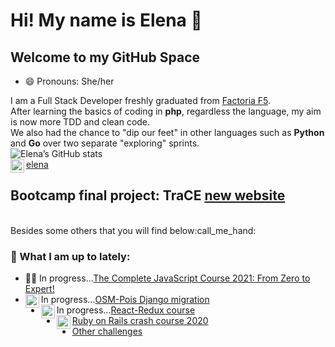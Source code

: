 # Hi! My name is Elena 👋

<!--
**Elena-GHub/Elena-GHub** is a ✨ _special_ ✨ repository because its `README.md` (this file) appears on your GitHub profile.

Here are some ideas to get you started:

- 🔭 I’m currently working on 
- 🌱 I’m currently refactoring projects
- 👯 I’m looking to collaborate on ...
- 🤔 I’m looking for help with ...
- 💬 Ask me about ...
- 📫 How to reach me: ...
- 😄 Pronouns: ...
- ⚡ Fun fact: ...
-->
## Welcome to my GitHub Space

- 😄 Pronouns: She/her

I am a Full Stack Developer freshly graduated from [Factoria F5](http://www.factoriaf5.org/).<br>
After learning the basics of coding in **php**, regardless the language, my aim is now more TDD and clean code.<br>
We also had the chance to "dip our feet" in other languages such as **Python** and **Go** over two separate "exploring" sprints.
<br>
![Elena’s GitHub stats](https://github-readme-stats.vercel.app/api?username=Elena-GHub&theme=gruvbox)
<br>
[<img align="left" alt="codeSTACKr | LinkedIn" width="22px" src="https://cdn.jsdelivr.net/npm/simple-icons@v3/icons/linkedin.svg" />elena](https://www.linkedin.com/in/elena-carballido-marin)
<br>
## Bootcamp final project: **TraCE [new website](http://tracecatalunya.org)**  
<br>
Besides some others that you will find below:call_me_hand:

### 🔭 What I am up to lately:  
- 👩‍🎓 In progress...[The Complete JavaScript Course 2021: From Zero to Expert!](https://www.udemy.com/course/the-complete-javascript-course/) 
- In progress...[<img align="left" width="22px" src="https://i7.pngguru.com/preview/10/113/180/django-web-development-web-framework-python-software-framework-django-thumbnail.jpg"/>OSM-Pois Django migration](https://github.com/humitos/osm-pois/tree/django)  
- In progress...[<img align="left" width="22px" src="https://cdn2.iconfinder.com/data/icons/designer-skills/128/react-512.png"/>React-Redux course](https://github.com/Elena-GHub/react-hello-world)  
- [<img align="left" width="22px" src="https://www.iconattitude.com/icons/open_icon_library/apps/png/256/development-ruby_on_rails.png"/>Ruby on Rails crash course 2020](https://github.com/Elena-GHub/foodlog)  
- [Other challenges](https://github.com/Elena-GHub/00_Katas) 

